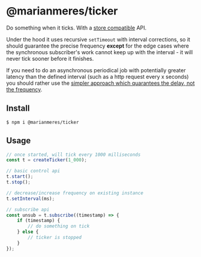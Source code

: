 # @marianmeres/ticker

Do something when it ticks. With a [store compatible](https://github.com/marianmeres/store) API.

Under the hood it uses recursive `setTimeout` with interval corrections,
so it should guarantee the precise frequency **except** for the edge cases where the synchronous
subscriber's work cannot keep up with the interval - it will never tick sooner before it
finishes.

If you need to do an asynchronous periodical job with potentially greater latency than
the defined interval (such as a http request every x seconds) you should rather use
the [simpler approach which quarantees the delay, not the frequency](https://developer.mozilla.org/en-US/docs/Web/API/setInterval#ensure_that_execution_duration_is_shorter_than_interval_frequency).

## Install
```shell
$ npm i @marianmeres/ticker
```

## Usage

```typescript
// once started, will tick every 1000 milliseconds
const t = createTicker(1_000);

// basic control api
t.start();
t.stop();

// decrease/increase frequency on existing instance
t.setInterval(ms);

// subscribe api
const unsub = t.subscribe((timestamp) => {
    if (timestamp) {
        // do something on tick
    } else {
        // ticker is stopped
    }
});
```
